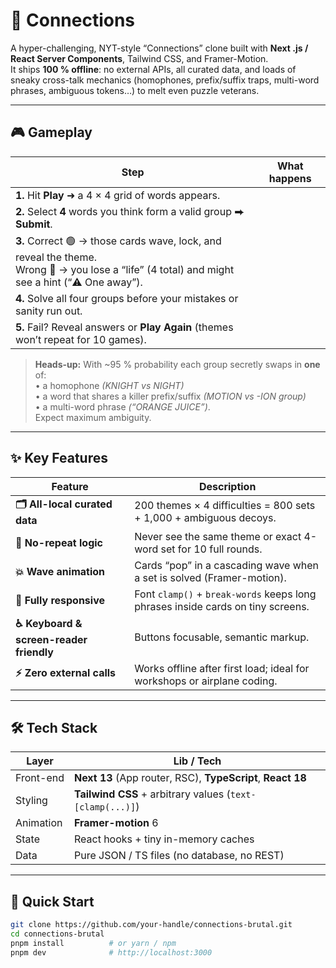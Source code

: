 # 🔗  **Connections**  

A hyper-challenging, NYT-style “Connections” clone built with **Next .js / React
Server Components**, Tailwind CSS, and Framer-Motion.  
It ships **100 % offline**: no external APIs, all curated data, and loads of
sneaky cross-talk mechanics (homophones, prefix/suffix traps, multi-word
phrases, ambiguous tokens…) to melt even puzzle veterans.

---

## 🎮  Gameplay

| Step | What happens |
|------|--------------|
| **1.** Hit **Play** ➜ a 4 × 4 grid of words appears. |  
| **2.** Select **4** words you think form a valid group ⮕ **Submit**. |  
| **3.** Correct 🟢 → those cards wave, lock, and reveal the theme. <br>Wrong 🔴 → you lose a “life” (4 total) and might see a hint (“⚠️ One away”). |  
| **4.** Solve all four groups before your mistakes or sanity run out. |  
| **5.** Fail?  Reveal answers or **Play Again** (themes won’t repeat for 10 games). |

> **Heads-up:** With ~95 % probability each group secretly swaps in **one**
> of:  
> • a homophone _(KNIGHT vs NIGHT)_  
> • a word that shares a killer prefix/suffix _(MOTION vs -ION group)_  
> • a multi-word phrase _(“ORANGE JUICE”)_.  
> Expect maximum ambiguity.

---

## ✨  Key Features

| Feature | Description |
|---------|-------------|
| **🗂️  All-local curated data** | 200 themes × 4 difficulties = 800 sets + 1,000 + ambiguous decoys. |
| **🧩  No-repeat logic** | Never see the same theme or exact 4-word set for 10 full rounds. |
| **💥  Wave animation** | Cards “pop” in a cascading wave when a set is solved (Framer-motion). |
| **📱  Fully responsive** | Font `clamp()` + `break-words` keeps long phrases inside cards on tiny screens. |
| **♿  Keyboard & screen-reader friendly** | Buttons focusable, semantic markup. |
| **⚡  Zero external calls** | Works offline after first load; ideal for workshops or airplane coding. |

---

## 🛠️  Tech Stack

| Layer | Lib / Tech |
|-------|------------|
| Front-end | **Next 13** (App router, RSC), **TypeScript**, **React 18** |
| Styling  | **Tailwind CSS** + arbitrary values (`text-[clamp(...)]`) |
| Animation| **Framer-motion** 6 |
| State    | React hooks + tiny in-memory caches |
| Data     | Pure JSON / TS files (no database, no REST) |

---

## 🚀  Quick Start

```bash
git clone https://github.com/your-handle/connections-brutal.git
cd connections-brutal
pnpm install          # or yarn / npm
pnpm dev              # http://localhost:3000
